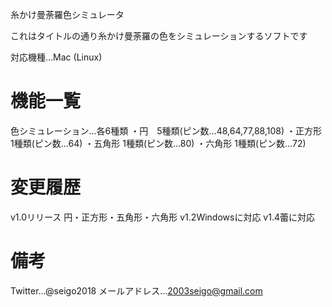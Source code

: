 糸かけ曼荼羅色シミュレータ

これはタイトルの通り糸かけ曼荼羅の色をシミュレーションするソフトです

対応機種…Mac (Linux)

機能一覧
====================================================================
色シミュレーション…各6種類
・円　5種類(ピン数…48,64,77,88,108)
・正方形 1種類(ピン数…64)
・五角形 1種類(ピン数…80)
・六角形 1種類(ピン数…72)

変更履歴
====================================================================
v1.0リリース 円・正方形・五角形・六角形
v1.2Windowsに対応
v1.4蕾に対応


備考
====================================================================
Twitter…@seigo2018
メールアドレス…2003seigo@gmail.com

